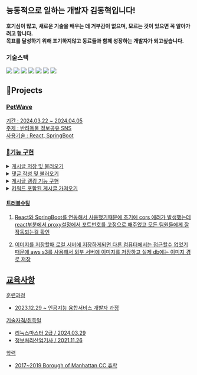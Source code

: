 <h2>능동적으로 일하는 개발자 김동혁입니다!</h2>

**호기심이 많고, 새로운 기술을 배우는 데 거부감이 없으며, 모르는 것이 있으면 꼭 알아가려고 합니다.
<br/>
목표를 달성하기 위해 포기하지않고 동료들과 함께 성장하는 개발자가 되고싶습니다.**

### 기술스택

<img src="https://img.shields.io/badge/JavaScript-F7DF1E?style=for-the-badge&logo=JavaScript&logoColor=white"> <img src="https://img.shields.io/badge/Java-9F1D20?style=for-the-badge&logo=Java&logoColor=white"> <img src="https://img.shields.io/badge/Spring-6DB33F?style=for-the-badge&logo=Spring&logoColor=white"> <img src="https://img.shields.io/badge/Spring Boot-6DB33F?style=for-the-badge&logo=Spring Boot&logoColor=white"> <img src="https://img.shields.io/badge/MySQL-4479A1?style=for-the-badge&logo=MySQL&logoColor=white"> <img src="https://img.shields.io/badge/Oracle-F80000?style=for-the-badge&logo=Oracle&logoColor=white"> <img src="https://img.shields.io/badge/axios-5A29E4?style=for-the-badge&logo=axios&logoColor=white"> 


<h2>📝Projects</h2>

### <a href="https://github.com/anhyunji494/pet-project">PetWave
기간 : 2024.03.22 ~ 2024.04.05
<br/>
주제 : 반려동물 정보공유 SNS
<br/>
사용기술 : React, SpringBoot

### 👨기능 구현 
<details>
	<summary>게시글 저장 및 불러오기</summary>
  
  게시글 업로드시 이미지 경로 db에 저장, 사진이 여러장인 게시글은 경로를 콤마로 구분해서 꺼내오기
</details>

<details>
	<summary>댓글 작성 및 불러오기</summary>
  
  댓글 작성 및 로딩시 axios 비동기 통신을 사용
</details>
<details>
	<summary>게시글 랭킹 기능 구현</summary>

   메인페이지 상단에 댓글이 많은 순서대로 5개 대표이미지 설정
</details>
<details>
	<summary>키워드 포함된 게시글 가져오기</summary>
	게시글 내용에 특정 키워드가 포함되면 최근 순으로 정렬후 보여주기
</details>

#### 트러블슈팅
1. React와 SpringBoot를 연동해서 사용했기때문에 초기에 cors 에러가 발생했는데 
   react부분에서 proxy설정에서 포트번호를 고정으로 해주었고 모든 팀원들에게 잘 작동되는걸 확인

3. 이미지를 저장할때 로컬 서버에 저장하게되면 다른 컴퓨터에서는 접근할수 없었기때문에 aws s3를 사용해서
외부 서버에 이미지를 저장하고 실제 db에는 이미지 경로 저장


## 교육사항

훈련과정
+ 2023.12.29 ~ 인공지능 융합서비스 개발자 과정

기술자격/취득일
+ 리눅스마스터 2급 / 2024.03.29
+ 정보처리산업기사 / 2021.11.26

학력
+ 2017~2019 Borough of Manhattan CC 휴학
